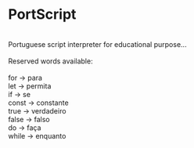 # PortScript
<br/>
Portuguese script interpreter for educational purpose...
<br/>
<br/>
Reserved words available:
<br/>
<br/>
for   -> para
<br/>
let   -> permita
<br/>
if    -> se
<br/>
const -> constante
<br/>
true  -> verdadeiro
<br/>
false -> falso
<br/>
do    -> faça
<br/>
while -> enquanto
<br/>

